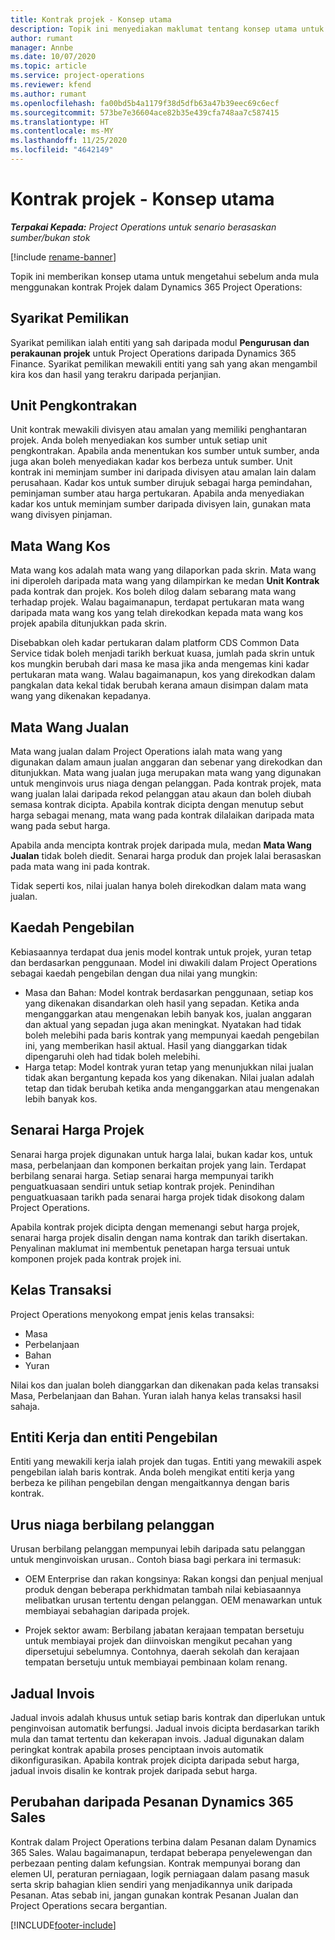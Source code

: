 ```yaml
---
title: Kontrak projek - Konsep utama
description: Topik ini menyediakan maklumat tentang konsep utama untuk kontrak projek dalam Project Operations.
author: rumant
manager: Annbe
ms.date: 10/07/2020
ms.topic: article
ms.service: project-operations
ms.reviewer: kfend
ms.author: rumant
ms.openlocfilehash: fa00bd5b4a1179f38d5dfb63a47b39eec69c6ecf
ms.sourcegitcommit: 573be7e36604ace82b35e439cfa748aa7c587415
ms.translationtype: HT
ms.contentlocale: ms-MY
ms.lasthandoff: 11/25/2020
ms.locfileid: "4642149"
---
```

# <a name="project-contracts---key-concepts"></a>Kontrak projek - Konsep utama

_**Terpakai Kepada:** Project Operations untuk senario berasaskan sumber/bukan stok_

[!include [rename-banner](~/includes/cc-data-platform-banner.md)]

Topik ini memberikan konsep utama untuk mengetahui sebelum anda mula menggunakan kontrak Projek dalam Dynamics 365 Project Operations:

## <a name="owning-company"></a>Syarikat Pemilikan

Syarikat pemilikan ialah entiti yang sah daripada modul **Pengurusan dan perakaunan projek** untuk Project Operations daripada Dynamics 365 Finance. Syarikat pemilikan mewakili entiti yang sah yang akan mengambil kira kos dan hasil yang terakru daripada perjanjian.

## <a name="contracting-unit"></a>Unit Pengkontrakan

Unit kontrak mewakili divisyen atau amalan yang memiliki penghantaran projek. Anda boleh menyediakan kos sumber untuk setiap unit pengkontrakan. Apabila anda menentukan kos sumber untuk sumber, anda juga akan boleh menyediakan kadar kos berbeza untuk sumber. Unit kontrak ini meminjam sumber ini daripada divisyen atau amalan lain dalam perusahaan. Kadar kos untuk sumber dirujuk sebagai harga pemindahan, peminjaman sumber atau harga pertukaran. Apabila anda menyediakan kadar kos untuk meminjam sumber daripada divisyen lain, gunakan mata wang divisyen pinjaman.

## <a name="cost-currency"></a>Mata Wang Kos

Mata wang kos adalah mata wang yang dilaporkan pada skrin. Mata wang ini diperoleh daripada mata wang yang dilampirkan ke medan **Unit Kontrak** pada kontrak dan projek. Kos boleh dilog dalam sebarang mata wang terhadap projek. Walau bagaimanapun, terdapat pertukaran mata wang daripada mata wang kos yang telah direkodkan kepada mata wang kos projek apabila ditunjukkan pada skrin.

Disebabkan oleh kadar pertukaran dalam platform CDS Common Data Service tidak boleh menjadi tarikh berkuat kuasa, jumlah pada skrin untuk kos mungkin berubah dari masa ke masa jika anda mengemas kini kadar pertukaran mata wang. Walau bagaimanapun, kos yang direkodkan dalam pangkalan data kekal tidak berubah kerana amaun disimpan dalam mata wang yang dikenakan kepadanya.

## <a name="sales-currency"></a>Mata Wang Jualan

Mata wang jualan dalam Project Operations ialah mata wang yang digunakan dalam amaun jualan anggaran dan sebenar yang direkodkan dan ditunjukkan. Mata wang jualan juga merupakan mata wang yang digunakan untuk menginvois urus niaga dengan pelanggan. Pada kontrak projek, mata wang jualan lalai daripada rekod pelanggan atau akaun dan boleh diubah semasa kontrak dicipta. Apabila kontrak dicipta dengan menutup sebut harga sebagai menang, mata wang pada kontrak dilalaikan daripada mata wang pada sebut harga.

Apabila anda mencipta kontrak projek daripada mula, medan **Mata Wang Jualan** tidak boleh diedit. Senarai harga produk dan projek lalai berasaskan pada mata wang ini pada kontrak.

Tidak seperti kos, nilai jualan hanya boleh direkodkan dalam mata wang jualan.

## <a name="billing-method"></a>Kaedah Pengebilan

Kebiasaannya terdapat dua jenis model kontrak untuk projek, yuran tetap dan berdasarkan penggunaan. Model ini diwakili dalam Project Operations sebagai kaedah pengebilan dengan dua nilai yang mungkin:

- Masa dan Bahan: Model kontrak berdasarkan penggunaan, setiap kos yang dikenakan disandarkan oleh hasil yang sepadan. Ketika anda menganggarkan atau mengenakan lebih banyak kos, jualan anggaran dan aktual yang sepadan juga akan meningkat. Nyatakan had tidak boleh melebihi pada baris kontrak yang mempunyai kaedah pengebilan ini, yang memberikan hasil aktual. Hasil yang dianggarkan tidak dipengaruhi oleh had tidak boleh melebihi.
- Harga tetap: Model kontrak yuran tetap yang menunjukkan nilai jualan tidak akan bergantung kepada kos yang dikenakan. Nilai jualan adalah tetap dan tidak berubah ketika anda menganggarkan atau mengenakan lebih banyak kos.

## <a name="project-price-lists"></a>Senarai Harga Projek

Senarai harga projek digunakan untuk harga lalai, bukan kadar kos, untuk masa, perbelanjaan dan komponen berkaitan projek yang lain. Terdapat berbilang senarai harga. Setiap senarai harga mempunyai tarikh penguatkuasaan sendiri untuk setiap kontrak projek. Penindihan penguatkuasaan tarikh pada senarai harga projek tidak disokong dalam Project Operations.

Apabila kontrak projek dicipta dengan memenangi sebut harga projek, senarai harga projek disalin dengan nama kontrak dan tarikh disertakan. Penyalinan maklumat ini membentuk penetapan harga tersuai untuk komponen projek pada kontrak projek ini.

## <a name="transaction-classes"></a>Kelas Transaksi

Project Operations menyokong empat jenis kelas transaksi:

- Masa
- Perbelanjaan
- Bahan
- Yuran

Nilai kos dan jualan boleh dianggarkan dan dikenakan pada kelas transaksi Masa, Perbelanjaan dan Bahan. Yuran ialah hanya kelas transaksi hasil sahaja.

## <a name="work-entities-and-billing-entities"></a>Entiti Kerja dan entiti Pengebilan

Entiti yang mewakili kerja ialah projek dan tugas. Entiti yang mewakili aspek pengebilan ialah baris kontrak. Anda boleh mengikat entiti kerja yang berbeza ke pilihan pengebilan dengan mengaitkannya dengan baris kontrak.

## <a name="multi-customer-deals"></a>Urus niaga berbilang pelanggan

Urusan berbilang pelanggan mempunyai lebih daripada satu pelanggan untuk menginvoiskan urusan.. Contoh biasa bagi perkara ini termasuk:

- OEM Enterprise dan rakan kongsinya: Rakan kongsi dan penjual menjual produk dengan beberapa perkhidmatan tambah nilai kebiasaannya melibatkan urusan tertentu dengan pelanggan. OEM menawarkan untuk membiayai sebahagian daripada projek. 

- Projek sektor awam: Berbilang jabatan kerajaan tempatan bersetuju untuk membiayai projek dan diinvoiskan mengikut pecahan yang dipersetujui sebelumnya. Contohnya, daerah sekolah dan kerajaan tempatan bersetuju untuk membiayai pembinaan kolam renang.

## <a name="invoice-schedules"></a>Jadual Invois

Jadual invois adalah khusus untuk setiap baris kontrak dan diperlukan untuk penginvoisan automatik berfungsi. Jadual invois dicipta berdasarkan tarikh mula dan tamat tertentu dan kekerapan invois. Jadual digunakan dalam peringkat kontrak apabila proses penciptaan invois automatik dikonfigurasikan. Apabila kontrak projek dicipta daripada sebut harga, jadual invois disalin ke kontrak projek daripada sebut harga.

## <a name="changes-from-dynamics-365-sales-orders"></a>Perubahan daripada Pesanan Dynamics 365 Sales

Kontrak dalam Project Operations terbina dalam Pesanan dalam Dynamics 365 Sales. Walau bagaimanapun, terdapat beberapa penyelewengan dan perbezaan penting dalam kefungsian. Kontrak mempunyai borang dan elemen UI, peraturan perniagaan, logik perniagaan dalam pasang masuk serta skrip bahagian klien sendiri yang menjadikannya unik daripada Pesanan. Atas sebab ini, jangan gunakan kontrak Pesanan Jualan dan Project Operations secara bergantian.


[!INCLUDE[footer-include](../includes/footer-banner.md)]
